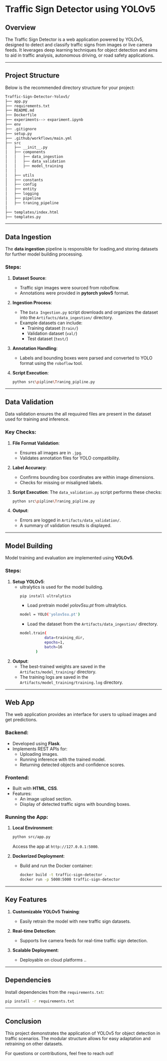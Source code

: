 
# Traffic Sign Detector using YOLOv5

## **Overview**
The Traffic Sign Detector is a web application powered by YOLOv5, designed to detect and classify traffic signs from images or live camera feeds. It leverages deep learning techniques for object detection and aims to aid in traffic analysis, autonomous driving, or road safety applications.

---

## **Project Structure**
Below is the recommended directory structure for your project:

```bash
Traffic-Sign-Detector-Yolov5/
├── app.py
├── requirements.txt
├── README.md                   
├── Dockerfile
├── experiments--> expariment.ipynb 
├── env
├── .gitignore
├── setup.py
├── .github/workflows/main.yml
├── src
│   ├── __init__.py
│   ├── components
│   │   ├── data_ingestion
│   │   ├── data_validation
│   │   ├── model_training
│   │  
│   ├── utils
│   ├── constants
│   ├── config
│   ├── entity
│   ├── logging
│   ├── pipeline
│   ├── traning_pipeline
│   
├── templates/index.html   
├── templates.py 
```

---

## **Data Ingestion**
The **data ingestion** pipeline is responsible for loading,and storing datasets for further model building processing.  

### **Steps**:
1. **Dataset Source**:
   - Traffic sign images were sourced from roboflow.
   - Annotations were provided in **pytorch yolov5** format.

2. **Ingestion Process**:
   - The `Data Ingestion.py` script downloads and organizes the dataset into the `Artifacts/data_ingestion/` directory.
   - Example datasets can include:
     - Training dataset (`train/`)
     - Validation dataset (`val/`)
     - Test dataset (`test/`)

3. **Annotation Handling**:
   - Labels and bounding boxes were parsed and converted to YOLO format using the `roboflow` tool.

4. **Script Execution**:
   ```bash
   python src\pipline\Traning_pipline.py
   ```

---

## **Data Validation**
Data validation ensures the all requuired files are present in the dataset used for training and inference.  

### **Key Checks**:
1. **File Format Validation**:
   - Ensures all images are in `.jpg`.
   - Validates annotation files for YOLO compatibility.

2. **Label Accuracy**:
   - Confirms bounding box coordinates are within image dimensions.
   - Checks for missing or misaligned labels.

3. **Script Execution**:
   The `data_validation.py` script performs these checks:
   ```bash
   python src\pipline\Traning_pipline.py
   ```

4. **Output**:
   - Errors are logged in `Artifacts/data_validation/`.
   - A summary of validation results is displayed.

---

## **Model Building**
Model training and evaluation are implemented using **YOLOv5**.

### **Steps**:
1. **Setup YOLOv5**:
   - ultralytics is used for the model building.
     ```bash
     pip install ultralytics
     ```
     - Load pretrain model *yolov5su.pt* from ultralytics.
     ```bash
     model = YOLO('yolov5su.pt')
     ```
     - Load the dataset from the `Artifacts/data_ingestion/` directory.
     ```bash
     model.train(
                data=training_dir,
                epochs=1,
                batch=16
            )
     ```
5. **Output**:
   - The best-trained weights are saved in the `Artifacts/model_training/` directory.
   - The training logs are saved in the `Artifacts/model_training/training.log` directory.

---

## **Web App**
The web application provides an interface for users to upload images and get predictions.

### **Backend**:
- Developed using **Flask**.
- Implements REST APIs for:
  - Uploading images.
  - Running inference with the trained model.
  - Returning detected objects and confidence scores.

### **Frontend**:
- Built with **HTML**, **CSS**.
- Features:
  - An image upload section.
  - Display of detected traffic signs with bounding boxes.

### **Running the App**:
1. **Local Environment**:
   ```bash
   python src/app.py
   ```
   Access the app at `http://127.0.0.1:5000`.

2. **Dockerized Deployment**:
   - Build and run the Docker container:
     ```bash
     docker build -t traffic-sign-detector .
     docker run -p 5000:5000 traffic-sign-detector
     ```

---

## **Key Features**
1. **Customizable YOLOv5 Training**:
   - Easily retrain the model with new traffic sign datasets.

2. **Real-time Detection**:
   - Supports live camera feeds for real-time traffic sign detection.

3. **Scalable Deployment**:
   - Deployable on cloud platforms ..

---

## **Dependencies**
Install dependencies from the `requirements.txt`:
```bash
pip install -r requirements.txt
```

---

## **Conclusion**
This project demonstrates the application of YOLOv5 for object detection in traffic scenarios. The modular structure allows for easy adaptation and retraining on other datasets.

For questions or contributions, feel free to reach out!
